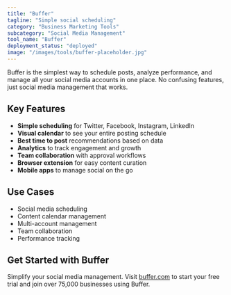 ```yaml
---
title: "Buffer"
tagline: "Simple social scheduling"
category: "Business Marketing Tools"
subcategory: "Social Media Management"
tool_name: "Buffer"
deployment_status: "deployed"
image: "/images/tools/buffer-placeholder.jpg"
---
```

Buffer is the simplest way to schedule posts, analyze performance, and manage all your social media accounts in one place. No confusing features, just social media management that works.

## Key Features

- **Simple scheduling** for Twitter, Facebook, Instagram, LinkedIn
- **Visual calendar** to see your entire posting schedule
- **Best time to post** recommendations based on data
- **Analytics** to track engagement and growth
- **Team collaboration** with approval workflows
- **Browser extension** for easy content curation
- **Mobile apps** to manage social on the go

## Use Cases

- Social media scheduling
- Content calendar management
- Multi-account management
- Team collaboration
- Performance tracking

## Get Started with Buffer

Simplify your social media management. Visit [buffer.com](https://buffer.com) to start your free trial and join over 75,000 businesses using Buffer.